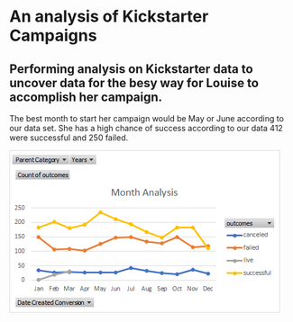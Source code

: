 # An analysis of Kickstarter Campaigns
Performing analysis on Kickstarter data to uncover data for the besy way for Louise to accomplish her campaign.
---

The best month to start her campaign would be May or June according to our data set. She has a high chance of success according to our data 412 were successful and 250 failed. 


![Month Analysis](https://github.com/NickFoley47/Kickstarter-analysis/blob/main/Month%20Analysis.png)
